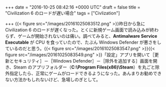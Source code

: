 
+++
date = "2016-10-25 08:42:16 +0000 UTC"
draft = false
title = "Civilization 6 のロードが遅い場合"
tags = ["Civlization"]

+++
{{< figure src="/images/20161025083512.png"  >}}昨日から急に Civilization 6 のロードが遅くなった。とくに新規ゲーム画面で読み込みが終わらず、ゲームが開始されないのは痛い。調べてみると、**Antimalware Service Executable** が CPU を食っていたので、たぶん Windows Defender が悪さをしているのだと思う。{{< figure src="/images/20161025083547.png"  >}}{{< figure src="/images/20161025083549.png"  >}}「設定」アプリを開いて［更新とセキュリティ］－［Windows Defender］－［除外を追加する］画面を開き、Steam のアプリフォルダー（**C:\Program Files(x86)\Steam**）を丸ごと除外指定したら、正常にゲームがロードできるようになった。あんまりお勧めできない方法かもしれないけど、急場しのぎとして。


